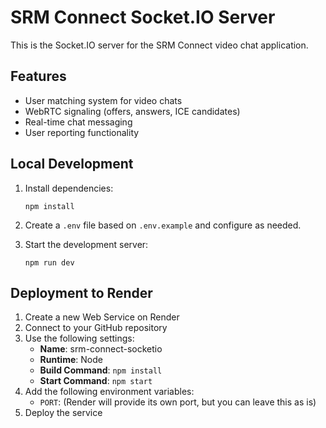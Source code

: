 # SRM Connect Socket.IO Server

This is the Socket.IO server for the SRM Connect video chat application.

## Features

- User matching system for video chats
- WebRTC signaling (offers, answers, ICE candidates)
- Real-time chat messaging
- User reporting functionality

## Local Development

1. Install dependencies:
   ```
   npm install
   ```

2. Create a `.env` file based on `.env.example` and configure as needed.

3. Start the development server:
   ```
   npm run dev
   ```

## Deployment to Render

1. Create a new Web Service on Render
2. Connect to your GitHub repository
3. Use the following settings:
   - **Name**: srm-connect-socketio
   - **Runtime**: Node
   - **Build Command**: `npm install`
   - **Start Command**: `npm start`
4. Add the following environment variables:
   - `PORT`: (Render will provide its own port, but you can leave this as is)
5. Deploy the service
